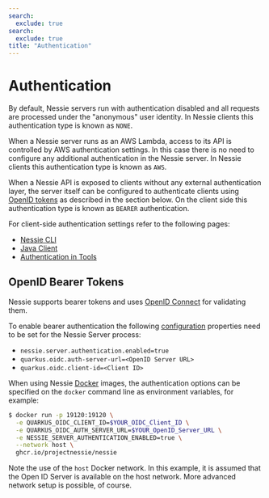 ```yaml
---
search:
  exclude: true
search:
  exclude: true
title: "Authentication"
---
```


# Authentication

By default, Nessie servers run with authentication disabled and all requests are processed under the "anonymous"
user identity. In Nessie clients this authentication type is known as `NONE`.

When a Nessie server runs as an AWS Lambda, access to its API is controlled by AWS authentication settings.
In this case there is no need to configure any additional authentication in the Nessie server.
In Nessie clients this authentication type is known as `AWS`.  

When a Nessie API is exposed to clients without any external authentication layer, the server itself can be
configured to authenticate clients using [OpenID tokens](https://openid.net/specs/openid-connect-core-1_0.html)
as described in the section below. On the client side this authentication type is known as `BEARER` authentication.

For client-side authentication settings refer to the following pages:

* [Nessie CLI](cli.md)
* [Java Client](../develop/java.md)
* [Authentication in Tools](client_config.md)

## OpenID Bearer Tokens

Nessie supports bearer tokens and uses [OpenID Connect](https://openid.net/connect/) for validating them.

To enable bearer authentication the following [configuration](configuration.md) properties need to be set 
for the Nessie Server process:

* `nessie.server.authentication.enabled=true`
* `quarkus.oidc.auth-server-url=<OpenID Server URL>`
* `quarkus.oidc.client-id=<Client ID>`

When using Nessie [Docker](../guides/docker.md) images, the authentication options can be specified on
the `docker` command line as environment variables, for example:

```bash
$ docker run -p 19120:19120 \
  -e QUARKUS_OIDC_CLIENT_ID=$YOUR_OIDC_Client_ID \
  -e QUARKUS_OIDC_AUTH_SERVER_URL=$YOUR_OpenID_Server_URL \
  -e NESSIE_SERVER_AUTHENTICATION_ENABLED=true \
  --network host \
  ghcr.io/projectnessie/nessie
```

Note the use of the `host` Docker network. In this example, it is assumed that the Open ID Server
is available on the host network. More advanced network setup is possible, of course.
